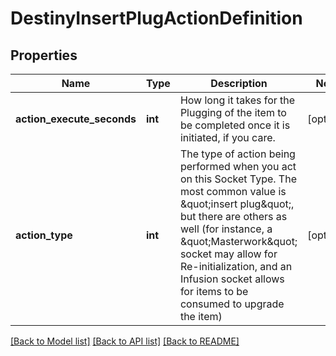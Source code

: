 # DestinyInsertPlugActionDefinition

## Properties
Name | Type | Description | Notes
------------ | ------------- | ------------- | -------------
**action_execute_seconds** | **int** | How long it takes for the Plugging of the item to be completed once it is initiated, if you care. | [optional] 
**action_type** | **int** | The type of action being performed when you act on this Socket Type. The most common value is \&quot;insert plug\&quot;, but there are others as well (for instance, a \&quot;Masterwork\&quot; socket may allow for Re-initialization, and an Infusion socket allows for items to be consumed to upgrade the item) | [optional] 

[[Back to Model list]](../README.md#documentation-for-models) [[Back to API list]](../README.md#documentation-for-api-endpoints) [[Back to README]](../README.md)


